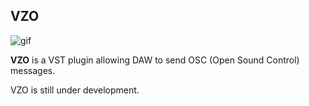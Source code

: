VZO
---

![gif](https://user-images.githubusercontent.com/343936/152670686-ca67d6ba-c704-4448-bcbc-c21058559519.gif)

**VZO** is a VST plugin allowing DAW to send OSC (Open Sound Control) messages.

VZO is still under development.
